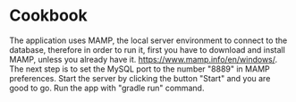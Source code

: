 # Cookbook

The application uses MAMP, the local server environment to connect to the database, therefore in order to run it, first you have to download and install MAMP, unless you already  have it.
https://www.mamp.info/en/windows/.
The next step is to set the MySQL port to the number "8889" in MAMP preferences. Start the server by clicking the button "Start" and you are good to go. Run the app with "gradle run"
command.